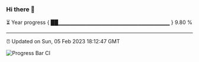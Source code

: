 ### Hi there 👋

⏳ Year progress { ██▁▁▁▁▁▁▁▁▁▁▁▁▁▁▁▁▁▁▁▁▁▁▁▁▁▁▁▁ } 9.80 %

---

⏰ Updated on Sun, 05 Feb 2023 18:12:47 GMT

![Progress Bar CI](https://github.com/liununu/liununu/workflows/Progress%20Bar%20CI/badge.svg)
